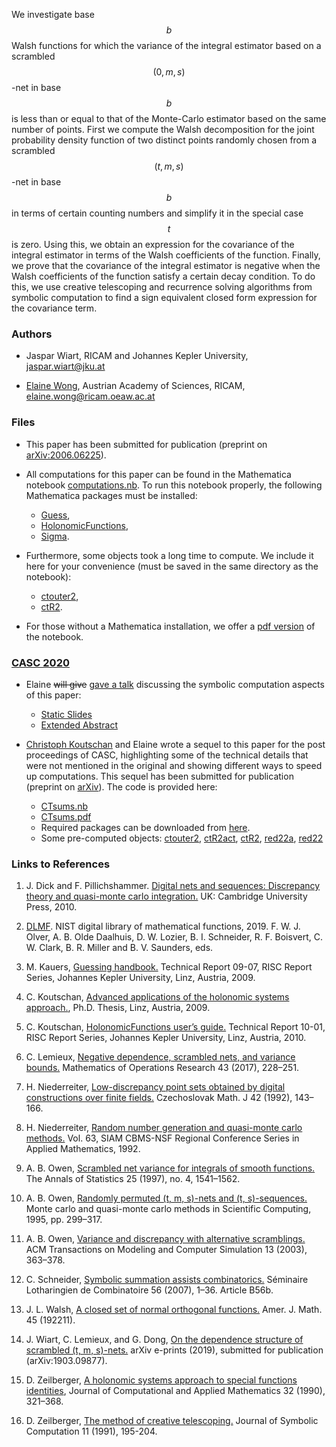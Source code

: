 We investigate base $$b$$ Walsh functions for which the variance of the integral estimator based on a scrambled $$(0,m,s)$$-net in base $$b$$ is less than or equal to that of the Monte-Carlo estimator based on the same number of points.  First we compute the Walsh decomposition for the joint probability density function of two distinct points randomly chosen from a scrambled $$(t,m,s)$$-net in base $$b$$ in terms of certain counting numbers and simplify it in the special case $$t$$ is zero. Using this, we obtain an expression for the covariance of the integral estimator in terms of the Walsh coefficients of the function. Finally, we prove that the covariance of the integral estimator is negative when the Walsh coefficients of the function satisfy a certain decay condition. To do this, we use creative telescoping and recurrence solving algorithms from symbolic computation to find a sign equivalent closed form expression for the covariance term.

### Authors

- Jaspar Wiart, RICAM and Johannes Kepler University, [jaspar.wiart@jku.at](mailto:jaspar.wiart@jku.at)

- [Elaine Wong](https://www.ricam.oeaw.ac.at/people/member/?firstname=Elaine&lastname=Wong), Austrian Academy of Sciences, RICAM, [elaine.wong@ricam.oeaw.ac.at](mailto:elaine.wong@ricam.oeaw.ac.at)

### Files

- This paper has been submitted for publication (preprint on [arXiv:2006.06225](https://arxiv.org/abs/2006.06225)). 

- All computations for this paper can be found in the Mathematica notebook [computations.nb](https://wongey.github.io/digital-nets-walsh/computations.nb). To run this notebook properly, the following Mathematica packages must be installed:
  - [Guess](https://www3.risc.jku.at/research/combinat/software/ergosum/RISC/Guess.html),
  - [HolonomicFunctions](https://www3.risc.jku.at/research/combinat/software/ergosum/RISC/HolonomicFunctions.html),
  - [Sigma](https://www3.risc.jku.at/research/combinat/software/Sigma/index.php).

- Furthermore, some objects took a long time to compute. We include it here for your convenience (must be saved in the same directory as the notebook): 
  - [ctouter2](https://wongey.github.io/digital-nets-walsh/ctouter2.m),
  - [ctR2](https://wongey.github.io/digital-nets-walsh/R2.m).

- For those without a Mathematica installation, we offer a [pdf version](https://wongey.github.io/digital-nets-walsh/computations.pdf) of the notebook.

### [CASC 2020](http://www.casc-conference.org/2020/)

- Elaine <strike> will give</strike> [ gave a talk](http://www.casc-conference.org/2020/schedule.html) discussing the symbolic computation aspects of this paper:
  - [Static Slides](https://wongey.github.io/digital-nets-walsh/talkslides_noanimation.pdf)
  - [Extended Abstract](https://wongey.github.io/digital-nets-walsh/extendedabstract.pdf)
  
- [Christoph Koutschan](http://koutschan.de/index.php) and Elaine wrote a sequel to this paper for the post proceedings of CASC, highlighting some of the technical details that were not mentioned in the original and showing different ways to speed up computations. This sequel has been submitted for publication (preprint on [arXiv](https://www.arxiv.org/)). The code is provided here:
  - [CTsums.nb](https://wongey.github.io/digital-nets-walsh/CTsums.nb)
  - [CTsums.pdf](https://wongey.github.io/digital-nets-walsh/CTsums.pdf)
  - Required packages can be downloaded from [here](https://www3.risc.jku.at/research/combinat/software/ergosum/packages.html).
  - Some pre-computed objects: [ctouter2](https://wongey.github.io/digital-nets-walsh/ctouter2.m), [ctR2act](https://wongey.github.io/digital-nets-walsh/ctR2act.m), [ctR2](https://wongey.github.io/digital-nets-walsh/ctR2.m), [red22a](https://wongey.github.io/digital-nets-walsh/red22a.m), [red22](https://wongey.github.io/digital-nets-walsh/red22.m)

### Links to References

1. J. Dick  and  F. Pillichshammer. [Digital  nets  and  sequences:  Discrepancy  theory  and  quasi-monte carlo integration.](https://www.cambridge.org/core/books/digital-nets-and-sequences/8EB7ECB56318388BF9FA3504801D2A59#) UK: Cambridge University Press, 2010.

2. [DLMF](http://dlmf.nist.gov/). NIST digital library of mathematical functions, 2019. F. W. J. Olver, A. B. Olde
Daalhuis, D. W. Lozier, B. I. Schneider, R. F. Boisvert, C. W. Clark, B. R. Miller and B. V.
Saunders, eds.

3. M. Kauers, [Guessing handbook.](http://www.risc.jku.at/research/combinat/software/Guess/) Technical Report 09-07, RISC Report Series, Johannes Kepler University, Linz, Austria, 2009.

4. C. Koutschan, [Advanced applications of the holonomic systems approach.](http://koutschan.de/publ/Koutschan09/thesisKoutschan.pdf), Ph.D. Thesis, Linz, Austria, 2009.

5. C. Koutschan, [HolonomicFunctions user’s guide.](http://www.risc.jku.at/publications/download/risc_3934/hf.pdf) Technical Report 10-01, RISC Report Series, Johannes Kepler University, Linz, Austria, 2010.

6. C. Lemieux, [Negative dependence, scrambled nets, and variance bounds.](https://pubsonline.informs.org/doi/10.1287/moor.2017.0861) Mathematics of Operations Research 43 (2017), 228–251.

7. H. Niederreiter, [Low-discrepancy point sets obtained by digital constructions over finite fields.](https://dml.cz/handle/10338.dmlcz/128322) Czechoslovak Math. J 42 (1992), 143–166.

8. H. Niederreiter, [Random number generation and quasi-monte carlo methods.](https://www.ricam.oeaw.ac.at/files/people/siambook_nied.pdf) Vol. 63, SIAM CBMS-NSF Regional Conference Series in Applied Mathematics, 1992.

9. A. B. Owen, [Scrambled net variance for integrals of smooth functions.](https://projecteuclid.org/euclid.aos/1031594731) The Annals of Statistics 25 (1997), no. 4, 1541–1562.

10. A. B. Owen, [Randomly permuted (t, m, s)-nets and (t, s)-sequences.](https://link.springer.com/chapter/10.1007%2F978-1-4612-2552-2_19) Monte carlo and quasi-monte carlo methods in Scientific Computing, 1995, pp. 299–317.

11. A. B. Owen, [Variance and discrepancy with alternative scramblings.](https://dl.acm.org/doi/10.1145/945511.945518) ACM Transactions on Modeling and Computer Simulation 13 (2003), 363–378.

12. C. Schneider, [Symbolic summation assists combinatorics.](http://www.risc.jku.at/research/combinat/software/Sigma/) Séminaire Lotharingien de Combinatoire 56 (2007), 1–36. Article B56b.

13. J. L. Walsh, [A closed set of normal orthogonal functions.](https://www.semanticscholar.org/paper/A-Closed-Set-of-Normal-Orthogonal-Functions-Walsh/ad391e1110899d902f912d649fb05bd83f12781e) Amer. J. Math. 45 (192211).

14. J. Wiart, C. Lemieux, and G. Dong, [On the dependence structure of scrambled (t, m, s)-nets.](https://arxiv.org/abs/1903.09877) arXiv e-prints (2019), submitted for publication (arXiv:1903.09877).

15.  D. Zeilberger, [A holonomic systems approach to special functions identities](https://www.sciencedirect.com/science/article/pii/037704279090042X), Journal of Computational and Applied Mathematics 32 (1990), 321–368.

16. D. Zeilberger, [The method of creative telescoping.](https://www.sciencedirect.com/science/article/pii/S0747717108800442) Journal of Symbolic Computation 11 (1991), 195-204.

<script src="https://cdn.mathjax.org/mathjax/latest/MathJax.js?config=TeX-AMS-MML_HTMLorMML" type="text/javascript"></script>
